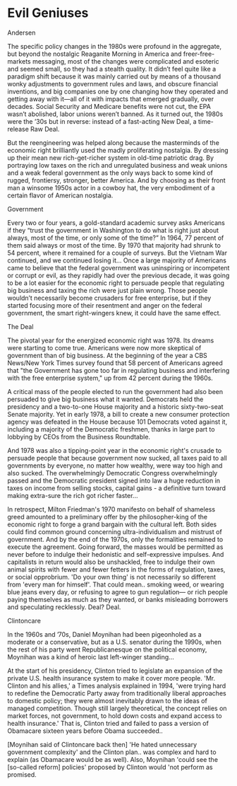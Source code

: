 # Evil Geniuses

Andersen

The specific policy changes in the 1980s were profound in the
aggregate, but beyond the nostalgic Reaganite Morning in America and
freer-free-markets messaging, most of the changes were complicated and
esoteric and seemed small, so they had a stealth quality. It didn’t
feel quite like a paradigm shift because it was mainly carried out by
means of a thousand wonky adjustments to government rules and laws,
and obscure financial inventions, and big companies one by one
changing how they operated and getting away with it—all of it with
impacts that emerged gradually, over decades.  Social Security and
Medicare benefits were not cut, the EPA wasn’t abolished, labor unions
weren’t banned. As it turned out, the 1980s were the ’30s but in
reverse: instead of a fast-acting New Deal, a time-release Raw Deal.

But the reengineering was helped along because the masterminds of the
economic right brilliantly used the madly proliferating nostalgia. By
dressing up their mean new rich-get-richer system in old-time
patriotic drag. By portraying low taxes on the rich and unregulated
business and weak unions and a weak federal government as the only
ways back to some kind of rugged, frontiersy, stronger, better
America. And by choosing as their front man a winsome 1950s actor in a
cowboy hat, the very embodiment of a certain flavor of American
nostalgia.

<a name='gov'></a>

Government

Every two or four years, a gold-standard academic survey asks
Americans if they “trust the government in Washington to do what is
right just about always, most of the time, or only some of the time?”
In 1964, 77 percent of them said always or most of the time. By 1970
that majority had shrunk to 54 percent, where it remained for a couple
of surveys. But the Vietnam War continued, and we continued losing
it...  Once a large majority of Americans came to believe that the
federal government was uninspiring or incompetent or corrupt or evil,
as they rapidly had over the previous decade, it was going to be a lot
easier for the economic right to persuade people that regulating big
business and taxing the rich were just plain wrong. Those people
wouldn’t necessarily become crusaders for free enterprise, but if they
started focusing more of their resentment and anger on the federal
government, the smart right-wingers knew, it could have the same
effect.

<a name='thedeal'></a>

The Deal

The pivotal year for the energized economic right was 1978. Its dreams
were starting to come true. Americans were now more skeptical of
government than of big business. At the beginning of the year a CBS
News/New York Times survey found that 58 percent of Americans agreed
that "the Government has gone too far in regulating business and
interfering with the free enterprise system," up from 42 percent
during the 1960s.

A critical mass of the people elected to run the government had also
been persuaded to give big business what it wanted. Democrats held the
presidency and a two-to-one House majority and a historic
sixty-two-seat Senate majority. Yet in early 1978, a bill to create a
new consumer protection agency was defeated in the House because 101
Democrats voted against it, including a majority of the Democratic
freshmen, thanks in large part to lobbying by CEOs from the Business
Roundtable.

And 1978 was also a tipping-point year in the economic right's crusade
to persuade people that because government now sucked, all taxes paid
to all governments by everyone, no matter how wealthy, were way too
high and also sucked. The overwhelmingly Democratic Congress
overwhelmingly passed and the Democratic president signed into law a
huge reduction in taxes on income from selling stocks, capital gains -
a definitive turn toward making extra-sure the rich got richer
faster...

<a name='bargain'></a>

In retrospect, Milton Friedman's 1970 manifesto on behalf of shameless
greed amounted to a preliminary offer by the philosopher-king of the
economic right to forge a grand bargain with the cultural left. Both
sides could find common ground concerning ultra-individualism and
mistrust of government. And by the end of the 1970s, only the
formalities remained to execute the agreement. Going forward, the
masses would be permitted as never before to indulge their hedonistic
and self-expressive impulses. And capitalists in return would also be
unshackled, free to indulge their own animal spirits with fewer and
fewer fetters in the forms of regulation, taxes, or social
opprobrium. 'Do your own thing' is not necessarily so different from
'every man for himself'. That could mean..  smoking weed, or wearing
blue jeans every day, or refusing to agree to gun regulation— or rich
people paying themselves as much as they wanted, or banks misleading
borrowers and speculating recklessly. Deal? Deal.

<a name='clintoncare'></a>

Clintoncare

In the 1960s and ’70s, Daniel Moynihan had been
pigeonholed as a moderate or a conservative, but as a U.S. senator
during the 1990s, when the rest of his party went Republicanesque on
the political economy, Moynihan was a kind of heroic last left-winger
standing...

At the start of his presidency, Clinton tried to legislate an
expansion of the private U.S. health insurance system to make it cover
more people. 'Mr. Clinton and his allies,' a Times analysis explained
in 1994, 'were trying hard to redefine the Democratic Party away from
traditionally liberal approaches to domestic policy; they were almost
inevitably drawn to the ideas of managed competition.  Though still
largely theoretical, the concept relies on market forces, not
government, to hold down costs and expand access to health insurance.'
That is, Clinton tried and failed to pass a version of Obamacare
sixteen years before Obama succeeded..

[Moynihan said of Clintoncare back then] 'He hated unnecessary
government complexity' and the Clinton plan.. was complex and hard to
explain (as Obamacare would be as well). Also, Moynihan 'could see the
[so-called reform] policies' proposed by Clinton would 'not perform as
promised.

